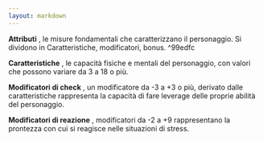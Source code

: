 ```yaml
---
layout: markdown
---
```



**Attributi** , le misure fondamentali che caratterizzano il personaggio. Si dividono in Caratteristiche, modificatori, bonus. ^99edfc

**Caratteristiche** , le capacità fisiche e mentali del personaggio, con valori che possono variare da 3 a 18 o più.

**Modificatori di check** , un modificatore da -3 a +3 o più, derivato dalle caratteristiche rappresenta la capacità di fare leverage delle proprie abilità del personaggio.

**Modificatori di reazione** , modificatori da -2 a +9 rappresentano la prontezza con cui si reagisce nelle situazioni di stress.  
